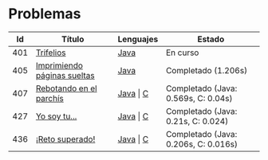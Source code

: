 # Problemas
| Id | Título | Lenguajes | Estado |
|----|--------|-----------|--------|
| 401 | [Trifelios](401.%20Trifelios/) | [Java](401.%20Trifelios/java/) | En curso |
| 405 | [Imprimiendo páginas sueltas](405.%20Imprimiendo%20páginas%20sueltas/) | [Java](405.%20Imprimiendo%20páginas%20sueltas/java/) | Completado (1.206s) |
| 407 | [Rebotando en el parchís](407.%20Rebotando%20en%20el%20parchís/) | [Java](407.%20Rebotando%20en%20el%20parchís/java/) \| [C](407.%20Rebotando%20en%20el%20parchís/c/) | Completado (Java: 0.569s, C: 0.04s) |
| 427 | [Yo soy tu...](427.%20Yo%20soy%20tu/) | [Java](427.%20Yo%20soy%20tu/java/) \| [C](427.%20Yo%20soy%20tu/c/) | Completado (Java: 0.21s, C: 0.024) |
| 436 | [¡Reto superado!](436.%20¡Reto%20superado!/) | [Java](436.%20¡Reto%20superado!/java/) \| [C](436.%20¡Reto%20superado!/c/) | Completado (Java: 0.206s, C: 0.016s) |